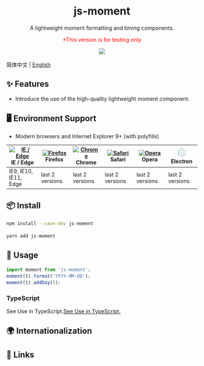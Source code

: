 <h1 align="center">js-moment</h1>

<div align="center">

A lightweight moment formatting and timing components.
<p style="color: #f00">*This version is for testing only<p>

![](https://img.shields.io/badge/version-v0.0.0-green.svg)
</div>

简体中文 | [English](./README-en.md)

## ✨ Features

- Introduce the use of the high-quality lightweight moment component.

## 🖥 Environment Support

* Modern browsers and Internet Explorer 9+ (with polyfills)

| [<img src="https://raw.githubusercontent.com/alrra/browser-logos/master/src/edge/edge_48x48.png" alt="IE / Edge" width="24px" height="24px" />](http://godban.github.io/browsers-support-badges/)</br>IE / Edge | [<img src="https://raw.githubusercontent.com/alrra/browser-logos/master/src/firefox/firefox_48x48.png" alt="Firefox" width="24px" height="24px" />](http://godban.github.io/browsers-support-badges/)</br>Firefox | [<img src="https://raw.githubusercontent.com/alrra/browser-logos/master/src/chrome/chrome_48x48.png" alt="Chrome" width="24px" height="24px" />](http://godban.github.io/browsers-support-badges/)</br>Chrome | [<img src="https://raw.githubusercontent.com/alrra/browser-logos/master/src/safari/safari_48x48.png" alt="Safari" width="24px" height="24px" />](http://godban.github.io/browsers-support-badges/)</br>Safari | [<img src="https://raw.githubusercontent.com/alrra/browser-logos/master/src/opera/opera_48x48.png" alt="Opera" width="24px" height="24px" />](http://godban.github.io/browsers-support-badges/)</br>Opera | [<img src="https://raw.githubusercontent.com/alrra/browser-logos/master/src/electron/electron_48x48.png" alt="Electron" width="24px" height="24px" />](http://godban.github.io/browsers-support-badges/)</br>Electron |
| --------- | --------- | --------- | --------- | --------- | --------- |
| IE9, IE10, IE11, Edge| last 2 versions| last 2 versions| last 2 versions| last 2 versions| last 2 versions

## 📦 Install

```bash
npm install --save-dev js-moment

yarn add js-moment
```

## 🔨 Usage

```jsx
import moment from 'js-moment';
moment(t).format('YYYY-MM-DD');
moment(t).addDay(1);
```

### TypeScript

See Use in TypeScript.[See Use in TypeScript.](https://ant.design/docs/react/use-in-typescript-cn)

## 🌍 Internationalization


## 🔗 Links



